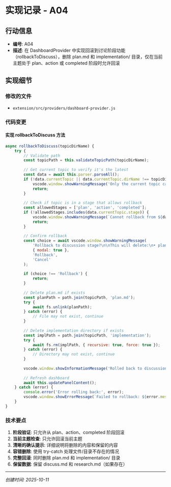 # 实现记录 - A04

## 行动信息
- **编号**: A04
- **描述**: 在 DashboardProvider 中实现回滚到讨论阶段功能（rollbackToDiscuss），删除 plan.md 和 implementation/ 目录，仅在当前主题处于 plan、action 或 completed 阶段时允许回滚

## 实现细节

### 修改的文件
- `extension/src/providers/dashboard-provider.js`

### 代码变更

#### 实现 rollbackToDiscuss 方法
```javascript
async rollbackToDiscuss(topicDirName) {
    try {
        // Validate path
        const topicPath = this.validateTopicPath(topicDirName);
        
        // Get current topic to verify it's the latest
        const data = await this.parser.parseAll();
        if (!data.currentTopic || data.currentTopic.dirName !== topicDirName) {
            vscode.window.showWarningMessage('Only the current topic can be rolled back.');
            return;
        }
        
        // Check if topic is in a stage that allows rollback
        const allowedStages = ['plan', 'action', 'completed'];
        if (!allowedStages.includes(data.currentTopic.stage)) {
            vscode.window.showWarningMessage(`Cannot rollback from ${data.currentTopic.stage} stage.`);
            return;
        }
        
        // Confirm rollback
        const choice = await vscode.window.showWarningMessage(
            'Rollback to discussion stage?\n\nThis will delete:\n• plan.md (action plan)\n• implementation/ directory (all implementation records)\n\nDiscussion records and research report will be preserved.\n\nThis action cannot be undone.',
            { modal: true },
            'Rollback',
            'Cancel'
        );
        
        if (choice !== 'Rollback') {
            return;
        }
        
        // Delete plan.md if exists
        const planPath = path.join(topicPath, 'plan.md');
        try {
            await fs.unlink(planPath);
        } catch (error) {
            // File may not exist, continue
        }
        
        // Delete implementation directory if exists
        const implPath = path.join(topicPath, 'implementation');
        try {
            await fs.rm(implPath, { recursive: true, force: true });
        } catch (error) {
            // Directory may not exist, continue
        }
        
        vscode.window.showInformationMessage('Rolled back to discussion stage successfully');
        
        // Refresh dashboard
        await this.updatePanelContent();
    } catch (error) {
        console.error('Error rolling back:', error);
        vscode.window.showErrorMessage(`Failed to rollback: ${error.message}`);
    }
}
```

### 技术要点
1. **阶段验证**: 只允许从 plan、action、completed 阶段回滚
2. **当前主题检查**: 只允许回滚当前主题
3. **清晰的确认提示**: 详细说明将删除的内容和保留的内容
4. **容错删除**: 使用 try-catch 处理文件/目录不存在的情况
5. **完整回滚**: 同时删除 plan.md 和 implementation/ 目录
6. **保留数据**: 保留 discuss.md 和 research.md（如果存在）

---
*创建时间: 2025-10-11*
